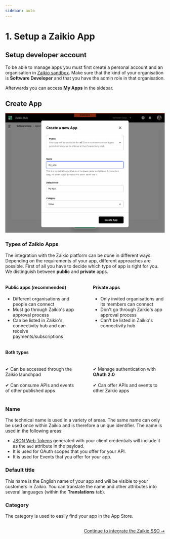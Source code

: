 ```yaml
---
sidebar: auto
---
```


# 1. Setup a Zaikio App

## Setup developer account

To be able to manage apps you must first create a personal account and an organisation in [Zaikio sandbox](https://hub.sandbox.zaikio.com). Make sure that the kind of your organisation is **Software Developer** and that you have the admin role in that organisation.

Afterwards you can access **My Apps** in the sidebar.

## Create App

<div class="browser-mockup" data-url="https://hub.zaikio.com">

![Create App](./create_app.png)

</div>

### Types of Zaikio Apps

The integration with the Zaikio platform can be done in different ways. Depending on the requirements of your app, different approaches are possible. First of all you have to decide which type of app is right for you. We distinguish between **public** and **private** apps.

<div style="display:flex">
  <div style="width:50%;margin-right:25px;">

#### Public apps (recommended)

<ul>
<li>Different organisations and people can connect</li>
<li>Must go through Zaikio's app approval process</li>
<li>Can be listed in Zaikio's connectivity hub and can receive payments/subscriptions</li>
</ul>

  </div>
  <div style="width:50%;margin-left:25px;">

#### Private apps

<ul>
<li>Only invited organisations and its members can connect</li>
<li>Don't go through Zaikio's app approval process</li>
<li>Can't be listed in Zaikio's connectivity hub</li>
</ul>

  </div>
</div>

#### Both types

<div style="display:flex">
  <div style="width:50%;margin-right:25px;"><br>
    ✔ Can be accessed through the Zaikio launchpad<br><br>
    ✔ Can consume APIs and events of other published apps
  </div>

  <div style="width:50%;margin-left:25px;"><br>
    ✔ Manage authentication with <strong>OAuth 2.0</strong><br><br>
    ✔ Can offer APIs and events to other Zaikio apps
  </div>
</div>
<br>

### Name

The technical name is used in a variety of areas. The same name can only be used once within Zaikio and is therefore a unique identifier. The name is used in the following areas:

- [JSON Web Tokens](/guide/jwt/) generated with your client credentials will include it as the `aud` attribute in the payload.
- It is used for OAuth scopes that you offer for your API.
- It is used for Events that you offer for your app.

### Default title

This name is the English name of your app and will be visible to your customers in Zaikio. You can translate the name and other attributes into several languages (within the **Translations** tab).

### Category

The category is used to easily find your app in the App Store.

<div style="text-align:right;margin-top: 30px;">

[Continue to integrate the Zaikio SSO ➞](./sso-person.html)

</div>
